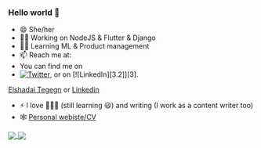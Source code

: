 ### Hello world 👋

<!--
**ElshadaiK/elshadaiK** is a ✨ _special_ ✨ repository because its `README.md` (this file) appears on your GitHub profile.

Here are some ideas to get you started:


-->

- 😄 She/her
- 👩‍💻 Working on NodeJS & Flutter & Django
- 👩‍🏫 Learning ML & Product management
- 📫 Reach me at: 
- You can find me on 
- [![Twitter][1.2]][1], or on [![LinkedIn][3.2]][3].



[1.2]: http://i.imgur.com/wWzX9uB.png (twitter icon without padding)
[2.2]: https://raw.githubusercontent.com/MartinHeinz/MartinHeinz/master/linkedin-3-16.png (LinkedIn icon without padding)

<!-- Links to your social media accounts -->

[1]: https://twitter.com/pour_qua
[2]: https://www.linkedin.com/in/elshadai-tegegn/


[Elshadai Tegegn](mailto:elshadai.tegegn@gmail.com?subject=[GitHub]) or [Linkedin](https://www.linkedin.com/in/elshadai-tegegn)
- ⚡ I love 🏀⛹️‍♀️ (still learning 😃) and writing (I work as a content writer too)
- 🕸 [Personal webiste/CV](http://blooming-basin-13464.herokuapp.com/)



<a href="https://github.com/anuraghazra/github-readme-stats">
  <img align="center" src="https://github-readme-stats.vercel.app/api/top-langs/?username=elshadaik&theme=tokyonight" />
</a>
<a href="https://github.com/anuraghazra/convoychat">
  <img align="center" src="https://github-readme-stats.vercel.app/api?username=elshadaik&show_icons=true&theme=tokyonight" />
</a>
